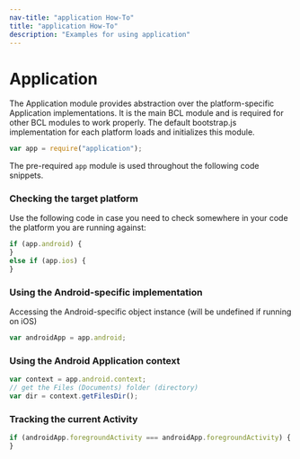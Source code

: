 ```yaml
---
nav-title: "application How-To"
title: "application How-To"
description: "Examples for using application"
---
```

# Application
The Application module provides abstraction over the platform-specific Application implementations.
It is the main BCL module and is required for other BCL modules to work properly.
The default bootstrap.js implementation for each platform loads and initializes this module.
``` JavaScript
var app = require("application");
```
The pre-required `app` module is used throughout the following code snippets.
### Checking the target platform
Use the following code in case you need to check somewhere in your code the platform you are running against:
``` JavaScript
if (app.android) {
}
else if (app.ios) {
}
```
### Using the Android-specific implementation
Accessing the Android-specific object instance (will be undefined if running on iOS)
``` JavaScript
var androidApp = app.android;
```
### Using the Android Application context
``` JavaScript
var context = app.android.context;
// get the Files (Documents) folder (directory)
var dir = context.getFilesDir();
```
### Tracking the current Activity
``` JavaScript
if (androidApp.foregroundActivity === androidApp.foregroundActivity) {
}
```
